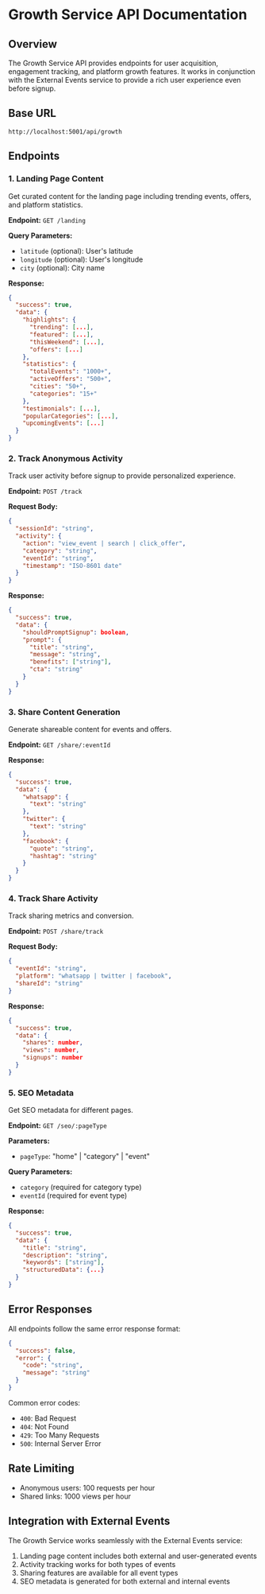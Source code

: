 # Growth Service API Documentation

## Overview
The Growth Service API provides endpoints for user acquisition, engagement tracking, and platform growth features. It works in conjunction with the External Events service to provide a rich user experience even before signup.

## Base URL
```
http://localhost:5001/api/growth
```

## Endpoints

### 1. Landing Page Content
Get curated content for the landing page including trending events, offers, and platform statistics.

**Endpoint:** `GET /landing`

**Query Parameters:**
- `latitude` (optional): User's latitude
- `longitude` (optional): User's longitude
- `city` (optional): City name

**Response:**
```json
{
  "success": true,
  "data": {
    "highlights": {
      "trending": [...],
      "featured": [...],
      "thisWeekend": [...],
      "offers": [...]
    },
    "statistics": {
      "totalEvents": "1000+",
      "activeOffers": "500+",
      "cities": "50+",
      "categories": "15+"
    },
    "testimonials": [...],
    "popularCategories": [...],
    "upcomingEvents": [...]
  }
}
```

### 2. Track Anonymous Activity
Track user activity before signup to provide personalized experience.

**Endpoint:** `POST /track`

**Request Body:**
```json
{
  "sessionId": "string",
  "activity": {
    "action": "view_event | search | click_offer",
    "category": "string",
    "eventId": "string",
    "timestamp": "ISO-8601 date"
  }
}
```

**Response:**
```json
{
  "success": true,
  "data": {
    "shouldPromptSignup": boolean,
    "prompt": {
      "title": "string",
      "message": "string",
      "benefits": ["string"],
      "cta": "string"
    }
  }
}
```

### 3. Share Content Generation
Generate shareable content for events and offers.

**Endpoint:** `GET /share/:eventId`

**Response:**
```json
{
  "success": true,
  "data": {
    "whatsapp": {
      "text": "string"
    },
    "twitter": {
      "text": "string"
    },
    "facebook": {
      "quote": "string",
      "hashtag": "string"
    }
  }
}
```

### 4. Track Share Activity
Track sharing metrics and conversion.

**Endpoint:** `POST /share/track`

**Request Body:**
```json
{
  "eventId": "string",
  "platform": "whatsapp | twitter | facebook",
  "shareId": "string"
}
```

**Response:**
```json
{
  "success": true,
  "data": {
    "shares": number,
    "views": number,
    "signups": number
  }
}
```

### 5. SEO Metadata
Get SEO metadata for different pages.

**Endpoint:** `GET /seo/:pageType`

**Parameters:**
- `pageType`: "home" | "category" | "event"

**Query Parameters:**
- `category` (required for category type)
- `eventId` (required for event type)

**Response:**
```json
{
  "success": true,
  "data": {
    "title": "string",
    "description": "string",
    "keywords": ["string"],
    "structuredData": {...}
  }
}
```

## Error Responses
All endpoints follow the same error response format:

```json
{
  "success": false,
  "error": {
    "code": "string",
    "message": "string"
  }
}
```

Common error codes:
- `400`: Bad Request
- `404`: Not Found
- `429`: Too Many Requests
- `500`: Internal Server Error

## Rate Limiting
- Anonymous users: 100 requests per hour
- Shared links: 1000 views per hour

## Integration with External Events
The Growth Service works seamlessly with the External Events service:
1. Landing page content includes both external and user-generated events
2. Activity tracking works for both types of events
3. Sharing features are available for all event types
4. SEO metadata is generated for both external and internal events 
